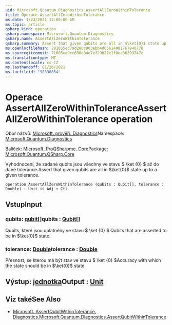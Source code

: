 ```yaml
---
uid: Microsoft.Quantum.Diagnostics.AssertAllZeroWithinTolerance
title: Operace AssertAllZeroWithinTolerance
ms.date: 1/23/2021 12:00:00 AM
ms.topic: article
qsharp.kind: operation
qsharp.namespace: Microsoft.Quantum.Diagnostics
qsharp.name: AssertAllZeroWithinTolerance
qsharp.summary: Assert that given qubits are all in $\ket{0}$ state up to a given tolerance.
ms.openlocfilehash: 281855ec79d280c903ebb4d05614081767840778
ms.sourcegitcommit: 71605ea9cc630e84e7ef29027e1f0ea06299747e
ms.translationtype: MT
ms.contentlocale: cs-CZ
ms.lasthandoff: 01/26/2021
ms.locfileid: "98830854"
---
```

# <a name="assertallzerowithintolerance-operation"></a><span data-ttu-id="df165-102">Operace AssertAllZeroWithinTolerance</span><span class="sxs-lookup"><span data-stu-id="df165-102">AssertAllZeroWithinTolerance operation</span></span>

<span data-ttu-id="df165-103">Obor názvů: [Microsoft. prověří. Diagnostics](xref:Microsoft.Quantum.Diagnostics)</span><span class="sxs-lookup"><span data-stu-id="df165-103">Namespace: [Microsoft.Quantum.Diagnostics](xref:Microsoft.Quantum.Diagnostics)</span></span>

<span data-ttu-id="df165-104">Balíček: [Microsoft. ProQSharpme. Core](https://nuget.org/packages/Microsoft.Quantum.QSharp.Core)</span><span class="sxs-lookup"><span data-stu-id="df165-104">Package: [Microsoft.Quantum.QSharp.Core](https://nuget.org/packages/Microsoft.Quantum.QSharp.Core)</span></span>


<span data-ttu-id="df165-105">Vyhodnocení, že zadané qubits jsou všechny ve stavu $ \ket {0} $ až do dané tolerance.</span><span class="sxs-lookup"><span data-stu-id="df165-105">Assert that given qubits are all in $\ket{0}$ state up to a given tolerance.</span></span>

```qsharp
operation AssertAllZeroWithinTolerance (qubits : Qubit[], tolerance : Double) : Unit is Adj + Ctl
```


## <a name="input"></a><span data-ttu-id="df165-106">Vstup</span><span class="sxs-lookup"><span data-stu-id="df165-106">Input</span></span>

### <a name="qubits--qubit"></a><span data-ttu-id="df165-107">qubits: [qubit](xref:microsoft.quantum.lang-ref.qubit)[]</span><span class="sxs-lookup"><span data-stu-id="df165-107">qubits : [Qubit](xref:microsoft.quantum.lang-ref.qubit)[]</span></span>

<span data-ttu-id="df165-108">Qubits, které jsou uplatněny ve stavu $ \ket {0} $.</span><span class="sxs-lookup"><span data-stu-id="df165-108">Qubits that are asserted to be in $\ket{0}$ state.</span></span>


### <a name="tolerance--double"></a><span data-ttu-id="df165-109">tolerance: [Double](xref:microsoft.quantum.lang-ref.double)</span><span class="sxs-lookup"><span data-stu-id="df165-109">tolerance : [Double](xref:microsoft.quantum.lang-ref.double)</span></span>

<span data-ttu-id="df165-110">Přesnost, se kterou má být stav ve stavu $ \ket {0} $</span><span class="sxs-lookup"><span data-stu-id="df165-110">Accuracy with which the state should be in $\ket{0}$ state</span></span>



## <a name="output--unit"></a><span data-ttu-id="df165-111">Výstup: [jednotka](xref:microsoft.quantum.lang-ref.unit)</span><span class="sxs-lookup"><span data-stu-id="df165-111">Output : [Unit](xref:microsoft.quantum.lang-ref.unit)</span></span>



## <a name="see-also"></a><span data-ttu-id="df165-112">Viz také</span><span class="sxs-lookup"><span data-stu-id="df165-112">See Also</span></span>

- [<span data-ttu-id="df165-113">Microsoft. AssertQubitWithinTolerance. Diagnostics.</span><span class="sxs-lookup"><span data-stu-id="df165-113">Microsoft.Quantum.Diagnostics.AssertQubitWithinTolerance</span></span>](xref:Microsoft.Quantum.Diagnostics.AssertQubitWithinTolerance)